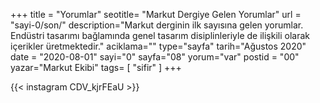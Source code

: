 +++
title = "Yorumlar"
seotitle= "Markut Dergiye Gelen Yorumlar"
url = "sayi-0/son/"
description="Markut derginin ilk sayısına gelen yorumlar. Endüstri tasarımı bağlamında genel tasarım disiplinleriyle de ilişkili olarak içerikler üretmektedir."
aciklama=""
type="sayfa"
tarih="Ağustos 2020"
date = "2020-08-01"
sayi="0"
sayfa="08"
yorum="var"
postid = "00"
yazar="Markut Ekibi"
tags= [
"sifir"
]
+++
<div class="mgen">{{< instagram CDV_kjrFEaU >}}
</div>
